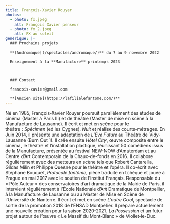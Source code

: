 ```yaml
---
title: François-Xavier Rouyer
photos:
  - photo: fx.jpeg
    alt: François Xavier penseur
  - photo: fx_2.jpeg
    alt: FX au soleil
generique: |-
  ### P﻿rochains projets

  **[A﻿ndromaque](/spectacles/andromaque/)** du 7 au 9 novembre 2022

  E﻿nseignement à la **Manufacture** printemps 2023



  ### C﻿ontact

  f﻿rancois-xavier@gmail.com

  **[A﻿ncien site](https://lafilialefantome.com/)**
---
```


Né en 1985, François-Xavier Rouyer poursuit parallèlement des études de cinéma (Master à Paris III) et de théâtre (Master de mise en scène à la Manufacture de Lausanne). Il écrit et met en scène pour le théâtre : *Spécimen* (ed les Cygnes), *Nuit* et réalise des courts-métrages. En Juin 2014, il présente une adaptation de *L’Ève Future* au Théâtre de Vidy-Lausanne (Burn Out 1). Il crée ensuite *Hôtel City*, œuvre composite entre le cinéma, le théâtre et l’installation plastique, réunissant 50 comédiens issus de la Manufacture, présentée au festival NEW-NOW d’Amsterdam et au Centre d’Art Contemporain de la Chaux-de-fonds en 2016. Il collabore régulièrement avec des metteurs en scène tels que Robert Cantarella, Gildas Milin et Philippe Quesne pour le théâtre et l’opéra. Il co-écrit avec Stéphane Bouquet, *Protocole fantôme*, pièce traduite en tchèque et jouée à Prague en mai 2017 avec le soutien de l’Institut Français. Responsable du « Pôle Auteur » des conservatoires d’art dramatique de la Mairie de Paris, il intervient régulièrement à l’École Nationale d’Art Dramatique de Montpellier, à la Manufacture de Lausanne ou au Master de Mise en Scène de l’Université de Nanterre. Il écrit et met en scène *L’autre Cool*, spectacle de sortie de la promotion 2018 de l’ENSAD Montpelier. Il prépare actuellement une nouvelle création pour la saison 2020-2021, *La Possession* et un futur projet autour de l’œuvre « Le Massif du Mont-Blanc » de Viollet-le-Duc.
